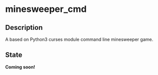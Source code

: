 # minesweeper_cmd
## Description
A based on Python3 curses module command line minesweeper game.
## State
**Coming soon!**
